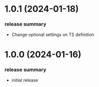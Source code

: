 <a name="1.0.1"></a>
# 1.0.1 (2024-01-18)

### release summary

- Change optional settings on TS definition

<a name="1.0.0"></a>
# 1.0.0 (2024-01-16)

### release summary

- initial release